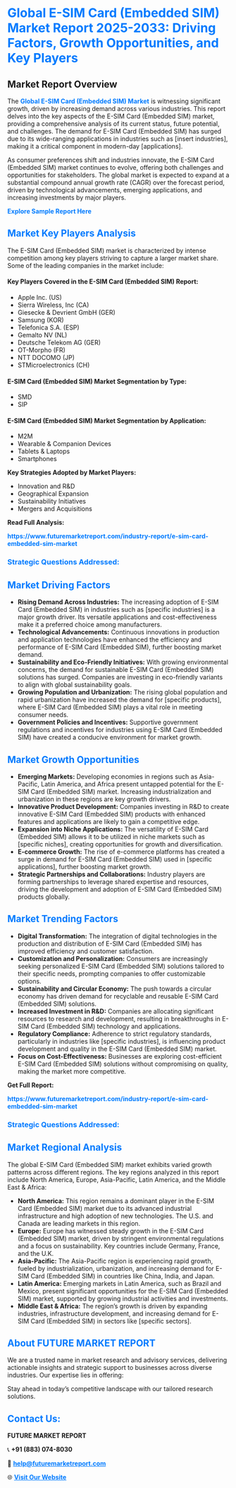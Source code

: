 <h1 style="color: #007BFF;">Global E-SIM Card (Embedded SIM) Market Report 2025-2033: Driving Factors, Growth Opportunities, and Key Players</h1>

<section id="overview">
<h2>Market Report Overview</h2>
<p>The <a href="https://www.futuremarketreport.com/industry-report/e-sim-card-embedded-sim-market" style="color: #007BFF; text-decoration: none;"><strong>Global E-SIM Card (Embedded SIM) Market</strong></a> is witnessing significant growth, driven by increasing demand across various industries. This report delves into the key aspects of the E-SIM Card (Embedded SIM) market, providing a comprehensive analysis of its current status, future potential, and challenges. The demand for E-SIM Card (Embedded SIM) has surged due to its wide-ranging applications in industries such as [insert industries], making it a critical component in modern-day [applications].</p>
<p>As consumer preferences shift and industries innovate, the E-SIM Card (Embedded SIM) market continues to evolve, offering both challenges and opportunities for stakeholders. The global market is expected to expand at a substantial compound annual growth rate (CAGR) over the forecast period, driven by technological advancements, emerging applications, and increasing investments by major players.</p>
</section>

<section id="overview">
<p><a href="https://www.futuremarketreport.com/request-sample/reportId=81364" style="color: #007BFF; text-decoration: none;"><strong>Explore Sample Report Here</strong></a></p>
</section>

<section id="key-players">
<h2 style="color: #007BFF;">Market Key Players Analysis</h2>
<p>The E-SIM Card (Embedded SIM) market is characterized by intense competition among key players striving to capture a larger market share. Some of the leading companies in the market include:</p>
<h4>Key Players Covered in the E-SIM Card (Embedded SIM) Report:</h4>
<ul><li>Apple Inc. (US)</li><li>Sierra Wireless, Inc (CA)</li><li>Giesecke &amp; Devrient GmbH (GER)</li><li>Samsung (KOR)</li><li>Telefonica S.A. (ESP)</li><li>Gemalto NV (NL)</li><li>Deutsche Telekom AG (GER)</li><li>OT-Morpho (FR)</li><li>NTT DOCOMO (JP)</li><li>STMicroelectronics (CH)</li></ul>
<h4>E-SIM Card (Embedded SIM) Market Segmentation by Type:</h4>
<ul><li>SMD</li><li>SIP</li></ul>

<h4>E-SIM Card (Embedded SIM) Market Segmentation by Application:</h4>
<ul><li>M2M</li><li>Wearable &amp; Companion Devices</li><li>Tablets &amp; Laptops</li><li>Smartphones</li></ul>
<p><strong>Key Strategies Adopted by Market Players:</strong></p>
<ul>
<li>Innovation and R&D</li>
<li>Geographical Expansion</li>
<li>Sustainability Initiatives</li>
<li>Mergers and Acquisitions</li>
</ul>
</section>

<section>
<p><strong>Read Full Analysis: </strong></p><a href="https://www.futuremarketreport.com/industry-report/e-sim-card-embedded-sim-market" style="color: #007BFF; text-decoration: none;"><strong>https://www.futuremarketreport.com/industry-report/e-sim-card-embedded-sim-market</strong></a>
<h3 style="color: #007BFF;">Strategic Questions Addressed:</h3>
</section>

<section id="driving-factors">
<h2 style="color: #007BFF;">Market Driving Factors</h2>
<ul>
<li><strong>Rising Demand Across Industries:</strong> The increasing adoption of E-SIM Card (Embedded SIM) in industries such as [specific industries] is a major growth driver. Its versatile applications and cost-effectiveness make it a preferred choice among manufacturers.</li>
<li><strong>Technological Advancements:</strong> Continuous innovations in production and application technologies have enhanced the efficiency and performance of E-SIM Card (Embedded SIM), further boosting market demand.</li>
<li><strong>Sustainability and Eco-Friendly Initiatives:</strong> With growing environmental concerns, the demand for sustainable E-SIM Card (Embedded SIM) solutions has surged. Companies are investing in eco-friendly variants to align with global sustainability goals.</li>
<li><strong>Growing Population and Urbanization:</strong> The rising global population and rapid urbanization have increased the demand for [specific products], where E-SIM Card (Embedded SIM) plays a vital role in meeting consumer needs.</li>
<li><strong>Government Policies and Incentives:</strong> Supportive government regulations and incentives for industries using E-SIM Card (Embedded SIM) have created a conducive environment for market growth.</li>
</ul>
</section>

<section id="growth-opportunities">
<h2 style="color: #007BFF;">Market Growth Opportunities</h2>
<ul>
<li><strong>Emerging Markets:</strong> Developing economies in regions such as Asia-Pacific, Latin America, and Africa present untapped potential for the E-SIM Card (Embedded SIM) market. Increasing industrialization and urbanization in these regions are key growth drivers.</li>
<li><strong>Innovative Product Development:</strong> Companies investing in R&D to create innovative E-SIM Card (Embedded SIM) products with enhanced features and applications are likely to gain a competitive edge.</li>
<li><strong>Expansion into Niche Applications:</strong> The versatility of E-SIM Card (Embedded SIM) allows it to be utilized in niche markets such as [specific niches], creating opportunities for growth and diversification.</li>
<li><strong>E-commerce Growth:</strong> The rise of e-commerce platforms has created a surge in demand for E-SIM Card (Embedded SIM) used in [specific applications], further boosting market growth.</li>
<li><strong>Strategic Partnerships and Collaborations:</strong> Industry players are forming partnerships to leverage shared expertise and resources, driving the development and adoption of E-SIM Card (Embedded SIM) products globally.</li>
</ul>
</section>

<section id="trending-factors">
<h2 style="color: #007BFF;">Market Trending Factors</h2>
<ul>
<li><strong>Digital Transformation:</strong> The integration of digital technologies in the production and distribution of E-SIM Card (Embedded SIM) has improved efficiency and customer satisfaction.</li>
<li><strong>Customization and Personalization:</strong> Consumers are increasingly seeking personalized E-SIM Card (Embedded SIM) solutions tailored to their specific needs, prompting companies to offer customizable options.</li>
<li><strong>Sustainability and Circular Economy:</strong> The push towards a circular economy has driven demand for recyclable and reusable E-SIM Card (Embedded SIM) solutions.</li>
<li><strong>Increased Investment in R&D:</strong> Companies are allocating significant resources to research and development, resulting in breakthroughs in E-SIM Card (Embedded SIM) technology and applications.</li>
<li><strong>Regulatory Compliance:</strong> Adherence to strict regulatory standards, particularly in industries like [specific industries], is influencing product development and quality in the E-SIM Card (Embedded SIM) market.</li>
<li><strong>Focus on Cost-Effectiveness:</strong> Businesses are exploring cost-efficient E-SIM Card (Embedded SIM) solutions without compromising on quality, making the market more competitive.</li>
</ul>
</section>

<section>
<p><strong>Get Full Report: </strong></p><a href="https://www.futuremarketreport.com/industry-report/e-sim-card-embedded-sim-market" style="color: #007BFF; text-decoration: none;"><strong>https://www.futuremarketreport.com/industry-report/e-sim-card-embedded-sim-market</strong></a>
<h3 style="color: #007BFF;">Strategic Questions Addressed:</h3>
</section>


<section id="regional-analysis">
<h2 style="color: #007BFF;">Market Regional Analysis</h2>
<p>The global E-SIM Card (Embedded SIM) market exhibits varied growth patterns across different regions. The key regions analyzed in this report include North America, Europe, Asia-Pacific, Latin America, and the Middle East & Africa:</p>
<ul>
<li><strong>North America:</strong> This region remains a dominant player in the E-SIM Card (Embedded SIM) market due to its advanced industrial infrastructure and high adoption of new technologies. The U.S. and Canada are leading markets in this region.</li>
<li><strong>Europe:</strong> Europe has witnessed steady growth in the E-SIM Card (Embedded SIM) market, driven by stringent environmental regulations and a focus on sustainability. Key countries include Germany, France, and the U.K.</li>
<li><strong>Asia-Pacific:</strong> The Asia-Pacific region is experiencing rapid growth, fueled by industrialization, urbanization, and increasing demand for E-SIM Card (Embedded SIM) in countries like China, India, and Japan.</li>
<li><strong>Latin America:</strong> Emerging markets in Latin America, such as Brazil and Mexico, present significant opportunities for the E-SIM Card (Embedded SIM) market, supported by growing industrial activities and investments.</li>
<li><strong>Middle East & Africa:</strong> The region’s growth is driven by expanding industries, infrastructure development, and increasing demand for E-SIM Card (Embedded SIM) in sectors like [specific sectors].</li>
</ul>
</section>

<footer>
<h2 style="color: #007BFF;">About FUTURE MARKET REPORT</h2>
<p>We are a trusted name in market research and advisory services, delivering actionable insights and strategic support to businesses across diverse industries. Our expertise lies in offering:</p>

<p>Stay ahead in today’s competitive landscape with our tailored research solutions.</p>

<h2 style="color: #007BFF;">Contact Us:</h2>
<p><strong>FUTURE MARKET REPORT</strong></p>
<p>📞 <strong>+91 (883) 074-8030</strong></p>
<p>📧 <strong><a href="mailto:help@futuremarketreport.com" style="color: #007BFF;">help@futuremarketreport.com</a></strong></p>
<p>🌐 <strong><a href="https://www.futuremarketreport.com/" style="color: #007BFF;">Visit Our Website</a></strong></p>
</footer>